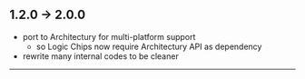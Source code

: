 ## 1.2.0 -> 2.0.0

- port to Architectury for multi-platform support
    - so Logic Chips now require Architectury API as dependency
- rewrite many internal codes to be cleaner

---
